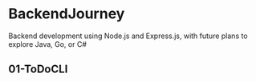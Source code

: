 # BackendJourney

Backend development using Node.js and Express.js, with future plans to explore Java, Go, or C#

## 01-ToDoCLI

<!-- ![ToDoCLI](./img/1.png) -->
